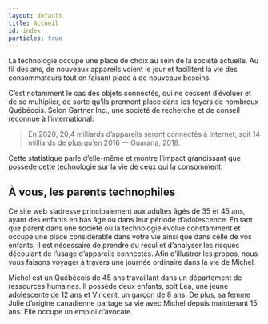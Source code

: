 ```yaml
---
layout: default
title: Accueil
id: index
particles: true
---
```


<div class="mt-5 container-md markdown-body text-justify" markdown="1">

La technologie occupe une place de choix au sein de la société actuelle. Au fil des ans, de nouveaux appareils voient le jour et facilitent la vie des consommateurs tout en faisant place à de nouveaux besoins.

C’est notamment le cas des objets connectés, qui ne cessent d’évoluer et de se multiplier, de sorte qu’ils prennent place dans les foyers de nombreux Québécois. Selon Gartner Inc., une société de recherche et de conseil reconnue à l’international:

> En 2020, 20,4 milliards d’appareils seront connectés à Internet, soit 14 milliards de plus qu’en 2016 — Guarana, 2018.  

Cette statistique parle d’elle-même et montre l’impact grandissant que possède cette technologie sur la vie de ceux qui la consomment.

## À vous, les parents technophiles 

Ce site web s’adresse principalement aux adultes âgés de 35 et 45 ans, ayant des enfants en bas âge ou dans leur période d’adolescence. 
  En tant que parent dans une société où la technologie évolue constamment et occupe une place considérable dans votre vie ainsi que dans celle de vos enfants, il est nécessaire de prendre du recul et d’analyser les risques découlant de l’usage d’appareils connectés. Afin d’illustrer les propos, nous vous faisons voyager à travers une journée ordinaire dans la vie de Michel.

Michel est un Québécois de 45 ans travaillant dans un département de ressources humaines. Il possède deux enfants, soit Léa, une jeune adolescente de 12 ans et Vincent, un garçon de 8 ans. De plus, sa femme Julie d’origine canadienne partage sa vie avec Michel depuis maintenant 15 ans. Elle occupe un emploi d’avocate. 
</div>
